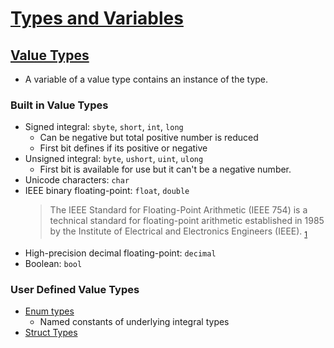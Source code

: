 # [Types and Variables](https://docs.microsoft.com/en-us/dotnet/csharp/tour-of-csharp/types-and-variables)

## [Value Types](https://github.com/TrevorStubbs/Microsoft-CSharp-Documentation-Examples/tree/master/TypesandVariables/Value%20Types)
- A variable of a value type contains an instance of the type.
### Built in Value Types
- Signed integral: `sbyte`, `short`, `int`, `long`
    - Can be negative but total positive number is reduced
    - First bit defines if its positive or negative
- Unsigned integral: `byte`, `ushort`, `uint`, `ulong`
    - First bit is available for use but it can't be a negative number.
- Unicode characters: `char`
- IEEE binary floating-point: `float`, `double`
    >  The IEEE Standard for Floating-Point Arithmetic (IEEE 754) is a technical standard for floating-point arithmetic established in 1985 by the Institute of Electrical and Electronics Engineers (IEEE). <sub>[1](https://en.wikipedia.org/wiki/IEEE_754)</sub>
- High-precision decimal floating-point: `decimal`
- Boolean: `bool`

### User Defined Value Types
- [Enum types](https://github.com/TrevorStubbs/Microsoft-CSharp-Documentation-Examples/tree/master/TypesandVariables/EnumType)
    - Named constants of underlying integral types
- [Struct Types]()